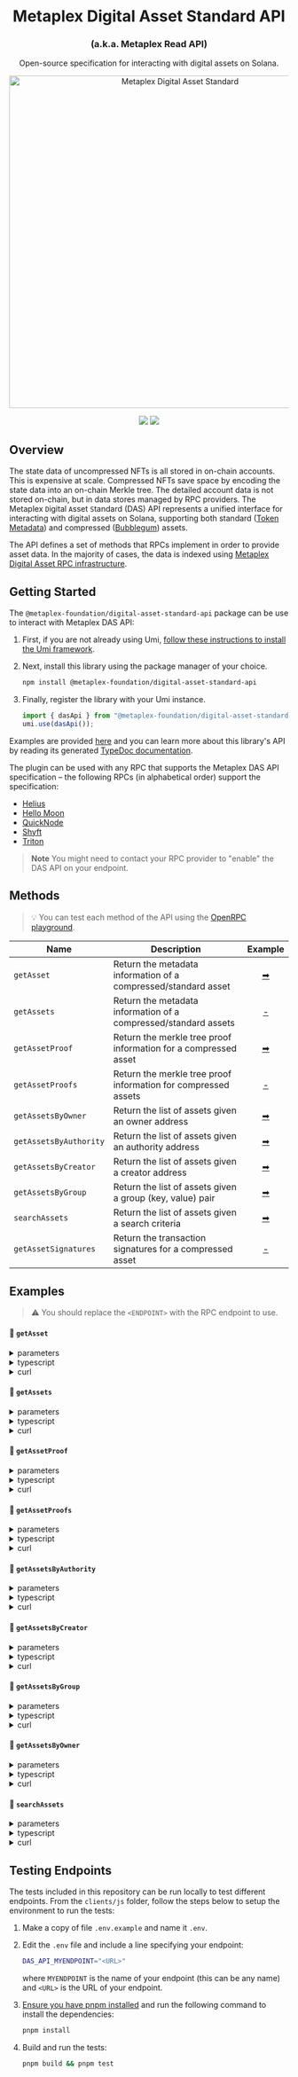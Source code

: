<h1 align="center">
  Metaplex Digital Asset Standard API
</h1>
<h3 align="center">
  (a.k.a. Metaplex Read API)
</h3>
<p align="center">
  Open-source specification for interacting with digital assets on Solana.
</p>
<p align="center">
  <img width="600" alt="Metaplex Digital Asset Standard" src="https://github.com/metaplex-foundation/digital-asset-standard-api/assets/729235/1494e063-cbe2-4db1-ab9a-c23b0bc4c55b" />
</p>
<p align="center">
  <a href="https://github.com/metaplex-foundation/digital-asset-standard-api/actions/workflows/main.yml"><img src="https://img.shields.io/github/actions/workflow/status/metaplex-foundation/digital-asset-standard-api/main.yml?logo=GitHub" /></a>
  <a href="https://www.npmjs.com/package/@metaplex-foundation/digital-asset-standard-api"><img src="https://img.shields.io/npm/v/%40metaplex-foundation%2Fdigital-asset-standard-api?logo=npm&color=377CC0" /></a>
</p>

## Overview

The state data of uncompressed NFTs is all stored in on-chain accounts. This is expensive at scale. Compressed NFTs save space by encoding the state data into an on-chain Merkle tree. The detailed account data is not stored on-chain, but in data stores managed by RPC providers. The Metaplex `D`igital `A`sset `S`tandard (DAS) API represents a unified interface for interacting with digital assets on Solana, supporting both standard ([Token Metadata](http://github.com/metaplex-foundation/mpl-token-metadata)) and compressed ([Bubblegum](http://github.com/metaplex-foundation/mpl-bubblegum)) assets.

The API defines a set of methods that RPCs implement in order to provide asset data. In the majority of cases, the data is indexed using [Metaplex Digital Asset RPC infrastructure](http://github.com/metaplex-foundation/digital-asset-rpc-infrastructure).

## Getting Started

The `@metaplex-foundation/digital-asset-standard-api` package can be use to interact with Metaplex DAS API:

1. First, if you are not already using Umi, [follow these instructions to install the Umi framework](https://github.com/metaplex-foundation/umi/blob/main/docs/installation.md).
2. Next, install this library using the package manager of your choice.

   ```sh
   npm install @metaplex-foundation/digital-asset-standard-api
   ```

3. Finally, register the library with your Umi instance.

   ```ts
   import { dasApi } from "@metaplex-foundation/digital-asset-standard-api";
   umi.use(dasApi());
   ```

Examples are provided [here](#examples) and you can learn more about this library's API by reading its generated [TypeDoc documentation](https://digital-asset-standard-api-js-docs.vercel.app).

The plugin can be used with any RPC that supports the Metaplex DAS API specification – the following RPCs (in alphabetical order) support the specification:

- [Helius](https://docs.helius.xyz/compression-and-das-api/digital-asset-standard-das-api)
- [Hello Moon](https://docs.hellomoon.io/reference/rpc-endpoint-for-digital-asset-standard)
- [QuickNode](https://marketplace.quicknode.com/add-on/metaplex-digital-asset-standard-api)
- [Shyft](https://docs.shyft.to/solana-rpcs-das-api/compression-das-api)
- [Triton](https://docs.triton.one/rpc-pool/metaplex-digital-assets-api)

> **Note**
> You might need to contact your RPC provider to "enable" the DAS API on your endpoint.

## Methods

> 💡 You can test each method of the API using the [OpenRPC playground](https://playground.open-rpc.org/?url=https://raw.githubusercontent.com/metaplex-foundation/digital-asset-standard-api/main/specification/metaplex-das-api.json).

| Name                   | Description                                                     |           Example           |
| ---------------------- | --------------------------------------------------------------- | :-------------------------: |
| `getAsset`             | Return the metadata information of a compressed/standard asset  |       [➡](#-getasset)       |
| `getAssets`            | Return the metadata information of a compressed/standard assets |      [-](#-getassets)       |
| `getAssetProof`        | Return the merkle tree proof information for a compressed asset |    [➡](#-getassetproof)     |
| `getAssetProofs`       | Return the merkle tree proof information for compressed assets  |    [-](#-getassetproofs)    |
| `getAssetsByOwner`     | Return the list of assets given an owner address                |   [➡](#-getassetsbyowner)   |
| `getAssetsByAuthority` | Return the list of assets given an authority address            | [➡](#-getassetsbyauthority) |
| `getAssetsByCreator`   | Return the list of assets given a creator address               |  [➡](#-getassetsbycreator)  |
| `getAssetsByGroup`     | Return the list of assets given a group (key, value) pair       |   [➡](#-getassetsbygroup)   |
| `searchAssets`         | Return the list of assets given a search criteria               |     [➡](#-searchassets)     |
| `getAssetSignatures`   | Return the transaction signatures for a compressed asset        |  [-](#-getassetsignatures)  |

## Examples

> ⚠️ You should replace the `<ENDPOINT>` with the RPC endpoint to use.

#### 📌 `getAsset`

<details>
  <summary>parameters</summary>

| Name | Required | Description          |
| ---- | :------: | -------------------- |
| `id` |    ✅    | The id of the asset. |

</details>

<details>
  <summary>typescript</summary>

```typescript
import { publicKey } from "@metaplex-foundation/umi";
import { createUmi } from "@metaplex-foundation/umi-bundle-defaults";
import { dasApi } from "@metaplex-foundation/digital-asset-standard-api";

const umi = createUmi("<ENDPOINT>").use(dasApi());
const assetId = publicKey("8TrvJBRa6Pzb9BDadqroHhWTHxaxK8Ws8r91oZ2jxaVV");

const asset = await umi.rpc.getAsset(assetId);
console.log(asset);
```

</details>

<details>
  <summary>curl</summary>

```sh
curl --request POST --url "<ENDPOINT>" --header 'Content-Type: application/json' --data '{
    "jsonrpc": "2.0",
    "method": "getAsset",
    "params": [
      "8vw7tdLGE3FBjaetsJrZAarwsbc8UESsegiLyvWXxs5A"
    ],
    "id": 0
}'
```

</details>

#### 📌 `getAssets`

<details>
  <summary>parameters</summary>

| Name | Required | Description          |
| ---- | :------: | -------------------- |
| `ids` |    ✅    | The ids of the assets. |

</details>

<details>
  <summary>typescript</summary>

```typescript
import { publicKey } from "@metaplex-foundation/umi";
import { createUmi } from "@metaplex-foundation/umi-bundle-defaults";
import { dasApi } from "@metaplex-foundation/digital-asset-standard-api";

const umi = createUmi("<ENDPOINT>").use(dasApi());
const assetIds = [
      publicKey('8TrvJBRa6Pzb9BDadqroHhWTHxaxK8Ws8r91oZ2jxaVV'),
      publicKey('5HsEEPqaMKvneyoxMEEfFh47CUrWTZruhrECg4Fsn4Go'),
    ];

const asset = await umi.rpc.getAssets(assetIds);
console.log(asset);
```

</details>

<details>
  <summary>curl</summary>

```sh
curl --request POST --url "<ENDPOINT>" --header 'Content-Type: application/json' --data '{
    "jsonrpc": "2.0",
    "method": "getAssets",
    "params": [
      "8vw7tdLGE3FBjaetsJrZAarwsbc8UESsegiLyvWXxs5A",
      "5ja3EvVuEu5rXgtYE3LXKG84s7Pmy5siFfYbcopMc2Dx"
    ],
    "id": 0
}'
```

</details>

#### 📌 `getAssetProof`

<details>
  <summary>parameters</summary>

| Name | Required | Description          |
| ---- | :------: | -------------------- |
| `id` |    ✅    | The id of the asset. |

</details>

<details>
  <summary>typescript</summary>

```typescript
import { publicKey } from "@metaplex-foundation/umi";
import { createUmi } from "@metaplex-foundation/umi-bundle-defaults";
import { dasApi } from "@metaplex-foundation/digital-asset-standard-api";

const umi = createUmi("<ENDPOINT>").use(dasApi());
const assetId = publicKey("Ez6ezCMkRaUkWS5v6WVcP7uuCWiKadr3W2dHFkoZmteW");

const proof = await umi.rpc.getAssetProof(assetId);
console.log(proof);
```

</details>

<details>
  <summary>curl</summary>

```sh
curl --request POST --url "<ENDPOINT>" --header 'Content-Type: application/json' --data '{
    "jsonrpc": "2.0",
    "method": "getAssetProof",
    "params": [
      "Ez6ezCMkRaUkWS5v6WVcP7uuCWiKadr3W2dHFkoZmteW"
    ],
    "id": 0
}'
```

</details>

#### 📌 `getAssetProofs`

<details>
  <summary>parameters</summary>

| Name | Required | Description          |
| ---- | :------: | -------------------- |
| `ids` |    ✅    | The ids of the assets. |

</details>

<details>
  <summary>typescript</summary>

```typescript
import { publicKey } from "@metaplex-foundation/umi";
import { createUmi } from "@metaplex-foundation/umi-bundle-defaults";
import { dasApi } from "@metaplex-foundation/digital-asset-standard-api";

const umi = createUmi("<ENDPOINT>").use(dasApi());
const assetIds = [
      publicKey('8TrvJBRa6Pzb9BDadqroHhWTHxaxK8Ws8r91oZ2jxaVV'),
      publicKey('5HsEEPqaMKvneyoxMEEfFh47CUrWTZruhrECg4Fsn4Go'),
    ];

const proof = await umi.rpc.getAssetProofs(assetIds);
console.log(proof);
```

</details>

<details>
  <summary>curl</summary>

```sh
curl --request POST --url "<ENDPOINT>" --header 'Content-Type: application/json' --data '{
    "jsonrpc": "2.0",
    "method": "getAssetProofs",
    "params": [
      "8TrvJBRa6Pzb9BDadqroHhWTHxaxK8Ws8r91oZ2jxaVV",
      "5HsEEPqaMKvneyoxMEEfFh47CUrWTZruhrECg4Fsn4Go"
    ],
    "id": 0
}'
```

</details>

#### 📌 `getAssetsByAuthority`

<details>
  <summary>parameters</summary>

| Name               | Required | Description                                                                                                                                                                                                               |
| ------------------ | :------: | ------------------------------------------------------------------------------------------------------------------------------------------------------------------------------------------------------------------------- |
| `authorityAddress` |    ✅    | The address of the authority of the assets.                                                                                                                                                                               |
| `sortBy`           |          | Sorting criteria. This is specified as an object `{ sortBy: <value>, sortDirection: <vlaue> }`, where `sortBy` is one of `["created", "updated", "recentAction", "none"]` and `sortDirection` is one of `["asc", "desc"]` |
| `limit`            |          | The maximum number of assets to retrieve.                                                                                                                                                                                 |
| `page`             |          | The index of the "page" to retrieve.                                                                                                                                                                                      |
| `before`           |          | Retrieve assets before the specified ID.                                                                                                                                                                                  |
| `after`            |          | Retrieve assets after the specified ID.                                                                                                                                                                                   |

</details>

<details>
  <summary>typescript</summary>

```typescript
import { publicKey } from "@metaplex-foundation/umi";
import { createUmi } from "@metaplex-foundation/umi-bundle-defaults";
import { dasApi } from "@metaplex-foundation/digital-asset-standard-api";

const umi = createUmi("<ENDPOINT>").use(dasApi());
const authority = publicKey("mRdta4rc2RtsxEUDYuvKLamMZAdW6qHcwuq866Skxxv");

const assets = await umi.rpc.getAssetsByAuthority({ authority });
console.log(assets.items.length > 0);
```

</details>

<details>
  <summary>curl</summary>

```sh
curl --request POST --url "<ENDPOINT>" --header 'Content-Type: application/json' --data '{
    "jsonrpc": "2.0",
    "method": "getAssetsByAuthority",
    "params": {
        "authorityAddress": "mRdta4rc2RtsxEUDYuvKLamMZAdW6qHcwuq866Skxxv",
        "page": 1
    },
    "id": 0
}'
```

</details>

#### 📌 `getAssetsByCreator`

<details>
  <summary>parameters</summary>

| Name             | Required | Description                                                                                                                                                                                                               |
| ---------------- | :------: | ------------------------------------------------------------------------------------------------------------------------------------------------------------------------------------------------------------------------- |
| `creatorAddress` |    ✅    | The address of the creator of the assets.                                                                                                                                                                                 |
| `onlyVerified`   |          | Indicates whether to retrieve only verified assets or not.                                                                                                                                                                |
| `sortBy`         |          | Sorting criteria. This is specified as an object `{ sortBy: <value>, sortDirection: <vlaue> }`, where `sortBy` is one of `["created", "updated", "recentAction", "none"]` and `sortDirection` is one of `["asc", "desc"]` |
| `limit`          |          | The maximum number of assets to retrieve.                                                                                                                                                                                 |
| `page`           |          | The index of the "page" to retrieve.                                                                                                                                                                                      |
| `before`         |          | Retrieve assets before the specified ID.                                                                                                                                                                                  |
| `after`          |          | Retrieve assets after the specified ID.                                                                                                                                                                                   |

</details>

<details>
  <summary>typescript</summary>

```typescript
import { publicKey } from "@metaplex-foundation/umi";
import { createUmi } from "@metaplex-foundation/umi-bundle-defaults";
import { dasApi } from "@metaplex-foundation/digital-asset-standard-api";

const umi = createUmi("<ENDPOINT>").use(dasApi());
const creator = publicKey("D3XrkNZz6wx6cofot7Zohsf2KSsu2ArngNk8VqU9cTY3");

const assets = await umi.rpc.getAssetsByCreator({
  creator,
  onlyVerified: false,
  limit: 10,
});
console.log(assets.items.length > 0);
```

</details>

<details>
  <summary>curl</summary>

```sh
curl --request POST --url "<ENDPOINT>" --header 'Content-Type: application/json' --data '{
    "jsonrpc": "2.0",
    "method": "getAssetsByCreator",
    "params": {
        "creatorAddress": "D3XrkNZz6wx6cofot7Zohsf2KSsu2ArngNk8VqU9cTY3",
        "onlyVerified": false,
        "limit": 10,
        "page": 1
    },
    "id": 0
}'
```

</details>

#### 📌 `getAssetsByGroup`

<details>
  <summary>parameters</summary>

| Name         | Required | Description                                                                                                                                                                                                               |
| ------------ | :------: | ------------------------------------------------------------------------------------------------------------------------------------------------------------------------------------------------------------------------- |
| `groupKey`   |    ✅    | The key of the group (e.g., `"collection"`).                                                                                                                                                                              |
| `groupValue` |    ✅    | The value of the group.                                                                                                                                                                                                   |
| `sortBy`     |          | Sorting criteria. This is specified as an object `{ sortBy: <value>, sortDirection: <vlaue> }`, where `sortBy` is one of `["created", "updated", "recentAction", "none"]` and `sortDirection` is one of `["asc", "desc"]` |
| `limit`      |          | The maximum number of assets to retrieve.                                                                                                                                                                                 |
| `page`       |          | The index of the "page" to retrieve.                                                                                                                                                                                      |
| `before`     |          | Retrieve assets before the specified ID.                                                                                                                                                                                  |
| `after`      |          | Retrieve assets after the specified ID.                                                                                                                                                                                   |

</details>

<details>
  <summary>typescript</summary>

```typescript
import { publicKey } from "@metaplex-foundation/umi";
import { createUmi } from "@metaplex-foundation/umi-bundle-defaults";
import { dasApi } from "@metaplex-foundation/digital-asset-standard-api";

const umi = createUmi("<ENDPOINT>").use(dasApi());

const assets = await umi.rpc.getAssetsByGroup({
  groupKey: "collection",
  groupValue: "J2ZfLdQsaZ3GCmbucJef3cPnPwGcgjDW1SSYtMdq3L9p",
});
console.log(assets.items.length > 0);
```

</details>

<details>
  <summary>curl</summary>

```sh
curl --request POST --url "<ENDPOINT>" --header 'Content-Type: application/json' --data '{
    "jsonrpc": "2.0",
    "method": "getAssetsByGroup",
    "params": {
        "groupKey": "collection",
        "groupValue": "J2ZfLdQsaZ3GCmbucJef3cPnPwGcgjDW1SSYtMdq3L9p",
        "page": 1
    },
    "id": 0
}'
```

</details>

#### 📌 `getAssetsByOwner`

<details>
  <summary>parameters</summary>

| Name           | Required | Description                                                                                                                                                                                                               |
| -------------- | :------: | ------------------------------------------------------------------------------------------------------------------------------------------------------------------------------------------------------------------------- |
| `ownerAddress` |    ✅    | The address of the owner of the assets.                                                                                                                                                                                   |
| `sortBy`       |          | Sorting criteria. This is specified as an object `{ sortBy: <value>, sortDirection: <vlaue> }`, where `sortBy` is one of `["created", "updated", "recentAction", "none"]` and `sortDirection` is one of `["asc", "desc"]` |
| `limit`        |          | The maximum number of assets to retrieve.                                                                                                                                                                                 |
| `page`         |          | The index of the "page" to retrieve.                                                                                                                                                                                      |
| `before`       |          | Retrieve assets before the specified ID.                                                                                                                                                                                  |
| `after`        |          | Retrieve assets after the specified ID.                                                                                                                                                                                   |

</details>

<details>
  <summary>typescript</summary>

```typescript
import { publicKey } from "@metaplex-foundation/umi";
import { createUmi } from "@metaplex-foundation/umi-bundle-defaults";
import { dasApi } from "@metaplex-foundation/digital-asset-standard-api";

const umi = createUmi("<ENDPOINT>").use(dasApi());
const owner = publicKey("N4f6zftYsuu4yT7icsjLwh4i6pB1zvvKbseHj2NmSQw");

const assets = await umi.rpc.getAssetsByOwner({
  owner,
  limit: 10,
});
console.log(assets.items.length > 0);
```

</details>

<details>
  <summary>curl</summary>

```sh
curl --request POST --url "<ENDPOINT>" --header 'Content-Type: application/json' --data '{
    "jsonrpc": "2.0",
    "method": "getAssetsByOwner",
    "params": {
        "ownerAddress": "N4f6zftYsuu4yT7icsjLwh4i6pB1zvvKbseHj2NmSQw",
        "limit": 10,
        "page": 1
    },
    "id": 0
}'
```

</details>

#### 📌 `searchAssets`

<details>
  <summary>parameters</summary>

| Name                | Required | Description                                                                                                                                                                                                                |
| ------------------- | :------: | -------------------------------------------------------------------------------------------------------------------------------------------------------------------------------------------------------------------------- |
| `negate`            |          | Indicates whether the search criteria should be inverted or not.                                                                                                                                                           |
| `conditionType`     |          | Indicates whether to retrieve all (`"all"`) or any (`"any"`) asset that matches the search criteria.                                                                                                                       |
| `interface`         |          | The interface value (one of `["V1_NFT", "V1_PRINT" "LEGACY_NFT", "V2_NFT", "FungibleAsset", "Custom", "Identity", "Executable"]`).                                                                                         |
| `ownerAddress`      |          | The address of the owner.                                                                                                                                                                                                  |
| `ownerType`         |          | Type of ownership `["single", "token"]`.                                                                                                                                                                                   |
| `creatorAddress`    |          | The address of the creator.                                                                                                                                                                                                |
| `creatorVerified`   |          | Indicates whether the creator must be verified or not.                                                                                                                                                                     |
| `authorityAddress`  |          | The address of the authority.                                                                                                                                                                                              |
| `grouping`          |          | The grouping `["key", "value"]` pair.                                                                                                                                                                                      |
| `delegateAddress`   |          | The address of the delegate.                                                                                                                                                                                               |
| `frozen`            |          | Indicates whether the asset is frozen or not.                                                                                                                                                                              |
| `supply`            |          | The supply of the asset.                                                                                                                                                                                                   |
| `supplyMint`        |          | The address of the supply mint.                                                                                                                                                                                            |
| `compressed`        |          | Indicates whether the asset is compressed or not.                                                                                                                                                                          |
| `compressible`      |          | Indicates whether the asset is compressible or not.                                                                                                                                                                        |
| `royaltyTargetType` |          | Type of royalty `["creators", "fanout", "single"]`.                                                                                                                                                                        |
| `royaltyTarget`     |          | The target address for royalties.                                                                                                                                                                                          |
| `royaltyAmount`     |          | The royalties amount.                                                                                                                                                                                                      |
| `burnt`             |          | Indicates whether the asset is burnt or not.                                                                                                                                                                               |
| `sortBy`            |          | Sorting criteria. This is specified as an object `{ sortBy: <value>, sortDirection: <vlaue> }`, where `sortBy` is one of `["created", "updated", "recentAction", "none"]` and `sortDirection` is one of `["asc", "desc"]`. |
| `limit`             |          | The maximum number of assets to retrieve.                                                                                                                                                                                  |
| `page`              |          | The index of the "page" to retrieve.                                                                                                                                                                                       |
| `before`            |          | Retrieve assets before the specified ID.                                                                                                                                                                                   |
| `after`             |          | Retrieve assets after the specified ID.                                                                                                                                                                                    |
| `jsonUri`           |          | The value for the JSON URI.                                                                                                                                                                                                |

</details>

<details>
  <summary>typescript</summary>

```typescript
import { publicKey } from "@metaplex-foundation/umi";
import { createUmi } from "@metaplex-foundation/umi-bundle-defaults";
import { dasApi } from "@metaplex-foundation/digital-asset-standard-api";

const umi = createUmi("<ENDPOINT>").use(dasApi());

const assets = await umi.rpc.searchAssets({
  owner: publicKey("N4f6zftYsuu4yT7icsjLwh4i6pB1zvvKbseHj2NmSQw"),
  jsonUri:
    "https://arweave.net/c9aGs5fOk7gD4wWnSvmzeqgtfxAGRgtI1jYzvl8-IVs/chiaki-violet-azure-common.json",
});
console.log(assets.items.length == 1);
```

</details>

<details>
  <summary>curl</summary>

```sh
curl --request POST --url "<ENDPOINT>" --header 'Content-Type: application/json' --data '{
    "jsonrpc": "2.0",
    "method": "searchAssets",
    "params": {
        "ownerAddress": "N4f6zftYsuu4yT7icsjLwh4i6pB1zvvKbseHj2NmSQw",
        "jsonUri": "https://arweave.net/c9aGs5fOk7gD4wWnSvmzeqgtfxAGRgtI1jYzvl8-IVs/chiaki-violet-azure-common.json",
        "page": 1
    },
    "id": 0
}'
```

</details>

## Testing Endpoints

The tests included in this repository can be run locally to test different endpoints. From the `clients/js` folder, follow the steps below to setup the environment to run the tests:

1. Make a copy of file `.env.example` and name it `.env`.
2. Edit the `.env` file and include a line specifying your endpoint:

   ```bash
   DAS_API_MYENDPOINT="<URL>"
   ```

   where `MYENDPOINT` is the name of your endpoint (this can be any name) and `<URL>` is the URL of your endpoint.
3. [Ensure you have pnpm installed](https://pnpm.io/installation) and run the following command to install the dependencies:

   ```bash
   pnpm install
   ```

4. Build and run the tests:

   ```bash
   pnpm build && pnpm test
   ```
